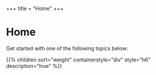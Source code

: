 +++
title = "Home"
+++

# Home

Get started with one of the following topics below:

{{% children sort="weight" containerstyle="div" style="h6" description="true" %}}